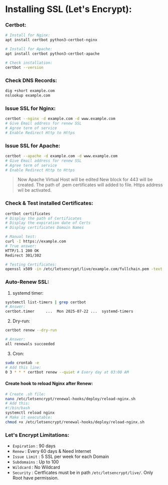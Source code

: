 # Installing SSL (Let's Encrypt):

### Certbot:

```bash
# Install for Nginx:
apt install certbot python3-certbot-nginx

# Install for Apache:
apt install certbot python3-certbot-apache

# Check installation:
certbot --version
```

### Check DNS Records:

```bash
dig +short example.com
nslookup example.com
```

### Issue SSL for Nginx:

```bash
certbot --nginx -d example.com -d www.example.com
# Give Email address for renew SSL
# Agree term of service
# Enable Redirect Http to Https
```

### Issue SSL for Apache:

```bash
certbot --apache -d example.com -d www.example.com
# Give Email address for renew SSL
# Agree term of service
# Enable Redirect Http to Https
```
> Now Apache Virtual Host will be edited
> New block for 443 will be created.
> The path of .pem certificates will added to file.
> Https address wil be activated.

### Check & Test installed Certificates:

```bash
certbot certificates
# Display the path of Certificates
# Display the expiration date of Certs
# Display certificates Domain Names
```

```bash
# Manual test:
curl -I https://example.com
# True answer:
HTTP/1.1 200 OK
Redirect 301/302
```

```bash
# Testing Certificates:
openssl x509 -in /etc/letsencrypt/live/example.com/fullchain.pem -text -noout
```

### Auto-Renew SSL:

1. systemd timer:
```bash
systemctl list-timers | grep certbot
# Answer:
certbot.timer     ...  Mon 2025-07-22 ...  systemd-timers
```

2. Dry-run:
```bash
certbot renew --dry-run

# Answer:
all renewals succeeded
```

3. Cron:
```bash
sudo crontab -e
# Add this line:
0 3 * * * certbot renew --quiet # Every day at 03:00 AM
```


#### Create hook to reload Nginx after Renew:
```bash
# Create .sh file:
nano /etc/letsencrypt/renewal-hooks/deploy/reload-nginx.sh
# Add this:
#!/bin/bash
systemctl reload nginx
# Make it executable:
chmod +x /etc/letsencrypt/renewal-hooks/deploy/reload-nginx.sh
```

### Let's Encrypt Limitations:

* `Expiration` : 90 days
* `Renew` : Every 60 days & Need Internet
* `Issue Limit` : 5 SSL per week for each Domain
* `Subdomains` : Up to 100
* `Wildcard` : No Wildcard
* `Security` : Certficates must be in path `/etc/letsencrypt/live/`. Only Root have permission.


 






